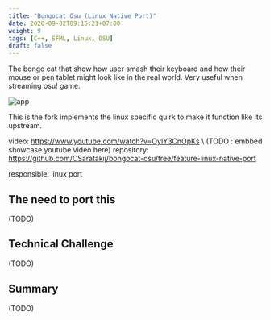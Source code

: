 ```yaml
---
title: "Bongocat Osu (Linux Native Port)"
date: 2020-09-02T09:15:21+07:00
weight: 9
tags: [C++, SFML, Linux, OSU]
draft: false
---
```


The bongo cat that show how user smash their keyboard and how their mouse or pen tablet might look like in the real world.
Very useful when streaming osu! game.

![app](/img/bongo-intro.png)

<!--more-->

This is the fork implements the linux specific quirk to make it function like its upstream.

video: https://www.youtube.com/watch?v=OylY3CnOpKs \ (TODO : embbed showcase youtube video here)
repository: https://github.com/CSaratakij/bongocat-osu/tree/feature-linux-native-port

responsible: linux port

## The need to port this
(TODO)

## Technical Challenge
(TODO)

## Summary
(TODO)

